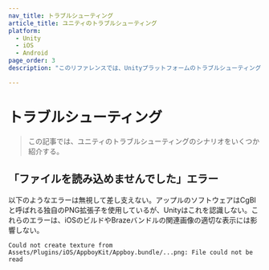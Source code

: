 ```yaml
---
nav_title: トラブルシューティング
article_title: ユニティのトラブルシューティング
platform: 
  - Unity
  - iOS
  - Android
page_order: 3
description: "このリファレンスでは、Unityプラットフォームのトラブルシューティングについて説明する。"

---
```


# トラブルシューティング

> この記事では、ユニティのトラブルシューティングのシナリオをいくつか紹介する。

## 「ファイルを読み込めませんでした」エラー

以下のようなエラーは無視して差し支えない。アップルのソフトウェアはCgBIと呼ばれる独自のPNG拡張子を使用しているが、Unityはこれを認識しない。これらのエラーは、iOSのビルドやBrazeバンドルの関連画像の適切な表示には影響しない。

```
Could not create texture from Assets/Plugins/iOS/AppboyKit/Appboy.bundle/...png: File could not be read
```
